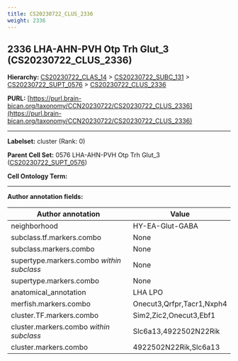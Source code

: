 ```yaml
---
title: CS20230722_CLUS_2336
weight: 2336
---
```

## 2336 LHA-AHN-PVH Otp Trh Glut_3 (CS20230722_CLUS_2336)
<b>Hierarchy: </b>
[CS20230722_CLAS_14](../CS20230722_CLAS_14) >
[CS20230722_SUBC_131](../CS20230722_SUBC_131) >
[CS20230722_SUPT_0576](../CS20230722_SUPT_0576) >
[CS20230722_CLUS_2336](../CS20230722_CLUS_2336)

**PURL:** [https://purl.brain-bican.org/taxonomy/CCN20230722/CS20230722_CLUS_2336](https://purl.brain-bican.org/taxonomy/CCN20230722/CS20230722_CLUS_2336)

---


**Labelset:** cluster (Rank: 0)

**Parent Cell Set:** 0576 LHA-AHN-PVH Otp Trh Glut_3 ([CS20230722_SUPT_0576](../CS20230722_SUPT_0576))



**Cell Ontology Term:** 

[MARKER GENES.]: #


---

[TRANSFERRED ANNOTATIONS.]: #


[AUTHOR ANNOTATION FIELDS.]: #


**Author annotation fields:**

| Author annotation | Value |
|-------------------|-------|
|neighborhood|HY-EA-Glut-GABA|
|subclass.tf.markers.combo|None|
|subclass.markers.combo|None|
|supertype.markers.combo _within subclass_|None|
|supertype.markers.combo|None|
|anatomical_annotation|LHA LPO|
|merfish.markers.combo|Onecut3,Qrfpr,Tacr1,Nxph4|
|cluster.TF.markers.combo|Sim2,Zic2,Onecut3,Ebf1|
|cluster.markers.combo _within subclass_|Slc6a13,4922502N22Rik|
|cluster.markers.combo|4922502N22Rik,Slc6a13|
